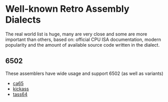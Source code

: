# Well-known Retro Assembly Dialects

The real world list is huge, many are very close and some are more important than others, based on: official CPU ISA documentation, modern popularity and the amount of available source code written in the dialect.

## 6502

These assemblers have wide usage and support 6502 (as well as variants)

* [ca65](https://cc65.github.io/doc/ca65.html)
* [kickass](https://theweb.dk/KickAssembler/Main.html)
* [tass64](https://tass64.sourceforge.net/)